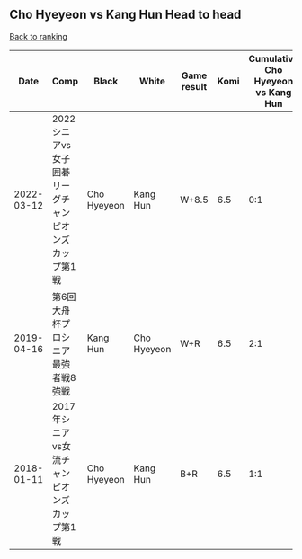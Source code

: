 ## Cho Hyeyeon vs Kang Hun Head to head

[Back to ranking](../../index.md)




| **Date** | **Comp** | **Black** | **White** | **Game result** | **Komi** | **Cumulative Cho Hyeyeon vs Kang Hun** | **Cho Hyeyeon streak** | **Kang Hun streak** | 
| --- | --- | --- | --- | --- | --- | --- | --- | --- |
| 2022-03-12 | 2022シニアvs女子囲碁リーグチャンピオンズカップ第1戦 | Cho Hyeyeon | Kang Hun | W+8.5 | 6.5 | 0:1 | 0 | 1 | 
| 2019-04-16 | 第6回大舟杯プロシニア最強者戦8強戦 | Kang Hun | Cho Hyeyeon | W+R | 6.5 | 2:1 | 2 | 0 | 
| 2018-01-11 | 2017年シニアvs女流チャンピオンズカップ第1戦 | Cho Hyeyeon | Kang Hun | B+R | 6.5 | 1:1 | 1 | 0 |




